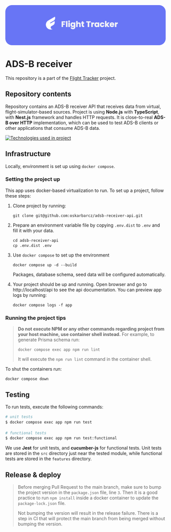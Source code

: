 ![My Project Header](.github/image/header.png)

# ADS-B receiver

This repository is a part of the [Flight Tracker](https://flights.barcz.me) project.

## Repository contents
Repository contains an ADS-B receiver API that receives data from virtual, flight-simulator-based sources. Project is
using **Node.js** with **TypeScript**, with **Nest.js** framework and handles HTTP requests. It is close-to-real **ADS-B
over HTTP** implementation, which can be used to test ADS-B clients or other applications that consume ADS-B data.

[![Technologies used in project](https://skillicons.dev/icons?i=nodejs,ts,nestjs,docker)](https://skillicons.dev)

## Infrastructure

Locally, environment is set up using `docker compose`.

### Setting the project up

This app uses docker-based virtualization to run. To set up a project, follow these steps:

1. Clone project by running:
    ```shell
    git clone git@github.com:oskarbarcz/adsb-receiver-api.git
    ```
2. Prepare an environment variable file by copying `.env.dist` to `.env` and fill it with your data.
    ```shell
    cd adsb-receiver-api
    cp .env.dist .env
    ```
3. Use `docker compose` to set up the environment

    ```shell
    docker compose up -d --build
    ```

    Packages, database schema, seed data will be configured automatically.

4. Your project should be up and running. Open browser and go to http://localhost/api to see the api documentation.
   You can preview app logs by running:
    ```shell
    docker compose logs -f app
    ```

### Running the project tips

> **Do not execute NPM or any other commands regarding project from your host machine, use container shell instead.**
> For example, to generate Prisma schema run:
>
> ```shell
> docker compose exec app npm run lint
> ```
>
> It will execute the `npm run lint` command in the container shell.

To shut the containers run:

```shell
docker compose down
```

## Testing

To run tests, execute the following commands:

```bash
# unit tests
$ docker compose exec app npm run test

# functional tests
$ docker compose exec app npm run test:functional
```

We use **Jest** for unit tests, and **cucumber-js** for functional tests. Unit tests are stored in the `src` directory
just near the tested module, while functional tests are stored in the `features` directory.

## Release & deploy

> Before merging Pull Request to the main branch, make sure to bump the project version in the `package.json` file,
> line `3`. Then it is a good practice to run `npm install` inside a docker container to update the `package-lock.json`
> file.
>
> Not bumping the version will result in the release failure. There is a step in CI that will protect the main branch
> from being merged without bumping the version.
